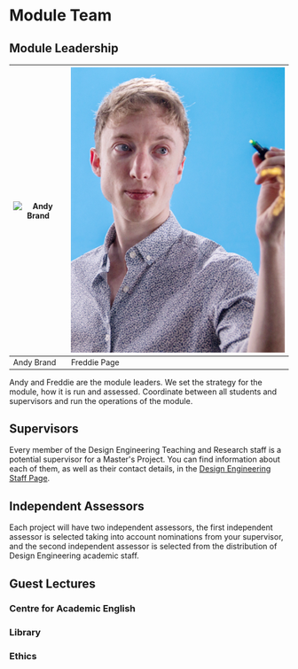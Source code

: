 # Module Team
## Module Leadership

| ![Andy Brand](assets/Andy.jpg) | ![Freddie Page](assets/Freddie.jpg) |
| -------------------- | ----------------------- |
| Andy Brand           | Freddie Page            |

Andy and Freddie are the module leaders. We set the strategy for the module, how it is run and assessed. Coordinate between all students and supervisors and run the operations of the module.
## Supervisors
Every member of the Design Engineering Teaching and Research staff is a potential supervisor for a Master's Project. You can find information about each of them, as well as their contact details, in the [Design Engineering Staff Page](https://www.imperial.ac.uk/design-engineering/people/academic--teaching-staff/).
## Independent Assessors
Each project will have two independent assessors, the first independent assessor is selected taking into account nominations from your supervisor, and the second independent assessor is selected from the distribution of Design Engineering academic staff.
## Guest Lectures
### Centre for Academic English
### Library
### Ethics
